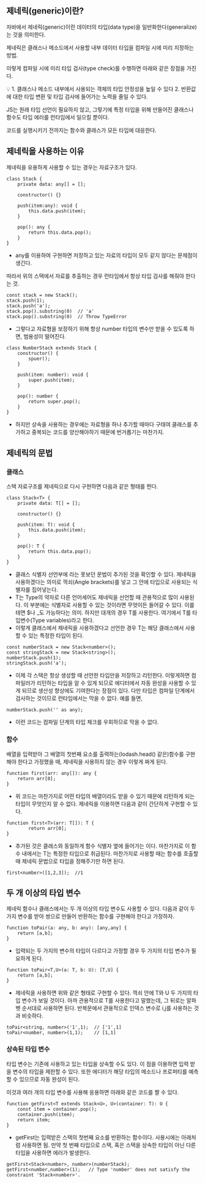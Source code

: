 ## 제네릭(generic)이란?

자바에서 제네릭(generic)이란 데이터의 타입(data type)을 일반화한다(generalize)는 것을 의미한다.

제네릭은 클래스나 메소드에서 사용할 내부 데이터 타입을 컴파일 시에 미리 지정하는 방법.

이렇게 컴파일 시에 미리 타입 검사(type check)를 수행하면 아래와 같은 장점을 가진다.

<aside>
💡 1. 클래스나 메소드 내부에서 사용되는 객체의 타입 안정성을 높일 수 있다
2. 반환값에 대한 타입 변환 및 타입 검사에 들어가는 노력을 줄일 수 있다.

</aside>

JS는 원래 타입 선언이 필요하지 않고, 그렇기에 특정 타입을 위해 만들어진 클래스나 함수도 타입 에러를 런타임에서 일으킬 뿐이다.

코드를 실행시키기 전까지는 함수와 클래스가 모든 타입에 대응한다.

## 제네릭을 사용하는 이유

제네릭을 유용하게 사용할 수 있는 경우는 자료구조가 있다.

```tsx
class Stack {
	private data: any[] = [];

	constructor() {}

	push(item:any): void {
		this.data.push(item);
	}

	pop(): any {
		return this.data.pop();
	}
}
```

- any를 이용하여 구현하면 저장하고 있는 자료의 타입이 모두 같지 않다는 문제점이 생긴다.

따라서 위의 스택에서 자료를 추출하는 경우 런타임에서 항상 타입 검사를 해줘야 한다는 것.

```tsx
const stack = new Stack();
stack.push(1);
stack.push('a');
stack.pop().substring(0)  // 'a'
stack.pop().substring(0)  // Throw TypeError
```

- 그렇다고 자료형을 보장하기 위해 항상 number 타입의 변수만 받을 수 있도록 하면, 범용성이 떨어진다.

```tsx
class NumberStack extends Stack {
	constructor() {
		spuer();
	}

	push(item: number): void {
		super.push(item);
	}

	pop(): number {
		return super.pop();
	}
}
```

- 하지만 상속을 사용하는 경우에는 자료형을 하나 추가할 때마다 구태여 클래스를 추가하고 중복되는 코드를 양산해야하기 때문에 번거롭기는 마찬가지.

## 제네릭의 문법

### 클래스

스택 자료구조를 제네릭으로 다시 구현하면 다음과 같은 형태를 띈다.

```tsx
class Stack<T> {
	private data: T[] = [];

	constructor() {}

	push(item: T): void {
		this.data.push(item);
	}

	pop(): T {
		return this.data.pop();
	}
}
```

- 클래스 식별자 선언부에 <T>라는 못보던 문법이 추가된 것을 확인할 수 있다. 제네릭을 사용하겠다는 의미로 꺽쇠(Angle brackets)를 넣고 그 안에 타입으로 사용되는 식별자를 집어넣는다.
- T는 Type의 약자로 다른 언어세어도 제네릭을 선언할 때 관용적으로 많이 사용된다. 이 부분에는 식별자로 사용할 수 있는 것이라면 무엇이든 들어갈 수 있다. 이를테면 $나 _도 가능하다는 의미. 하지만 대개의 경우 T를 사용한다. 여기에서 T를 타입변수(Type variables)라고 한다.
- 이렇게 클래스에서 제네릭을 사용하겠다고 선언한 경우 T는 해당 클래스에서 사용할 수 있는 특정한 타입이 된다.

```tsx
const numberStack = new Stack<number>();
const stringStack = new Stack<string>();
numberStack.push(1);
stringStack.push('a');
```

- 이제 각 스택은 항상 생성할 때 선언한 타입만을 저장하고 리턴한다. 이렇게하면 컴파일러가 리턴하는 타입을 알 수 있게 되므로 에디터에서 자동 완성을 사용할 수 있게 되므로 생산성 향상에도 기여한다는 장점이 있다.
  다만 타입은 컴파일 단계에서 검사하는 것이므로 런타임에서는 막을 수 없다. 예를 들면,

```tsx
numberStack.push('' as any);
```

- 이런 코드는 컴파일 단계의 타입 체크를 우회하므로 막을 수 없다.

### 함수

배열을 입력받아 그 배열의 첫번째 요소를 출력하는(lodash.head() 같은)함수를 구현해야 한다고 가정했을 때, 제네릭을 사용하지 않는 경우 이렇게 짜게 된다.

```tsx
function first(arr: any[]): any {
	return arr[0];
}
```

- 위 코드는 마찬가지로 어떤 타입의 배열이라도 받을 수 있기 때문에 리턴하게 되는 타입이 무엇인지 알 수 없다. 제네릭을 이용하면 다음과 같이 간단하게 구현할 수 있다.

```tsx
function first<T>(arr: T[]): T {
		return arr[0];
}
```

- 추가된 것은 클래스와 동일하게 함수 식별자 옆에 들어가는 <T>이다. 마찬가지로 이 함수 내에서는 T는 특정한 타입으로 취급된다.
  마찬가지로 사용할 때는 함수를 호출할 때 제네릭 문법으로 타입을 정해주기만 하면 된다.

```tsx
first<number>([1,2,3]);  //1
```

## 두 개 이상의 타입 변수

제네릭 함수나 클래스에서는 두 개 이상의 타입 변수도 사용할 수 있다. 다음과 같이 두 가지 변수를 받아 쌍으로 만들어 반환하는 함수를 구현해야 한다고 가정하자.

```tsx
function toPair(a: any, b: any): [any,any] {
	return [a,b];
}
```

- 입력되는 두 가지의 변수의 타입이 다르다고 가정할 경우 두 가지의 타입 변수가 필요하게 된다.

```tsx
function toPair<T,U>(a: T, b: U): [T,U] {
	return [a,b];
}
```

- 제네릭을 사용하면 위와 같은 형태로 구현할 수 있다.
  꺽쇠 안에 T와 U 두 가지의 타입 변수가 보일 것이다. 아까 관용적으로 T를 사용한다고 말했는데, 그 뒤로는 알파벳 순서대로 사용하면 된다. 반복문에서 관용적으로 인덱스 변수로 i,j를 사용하는 것과 비슷하다.

```tsx
toPair<string, number>('1',1);  // ['1',1]
toPair<number, number>(1,1);    // [1,1]
```

### 상속된 타입 변수

타입 변수는 기존에 사용하고 있는 타입을 상속할 수도 있다. 이 점을 이용하면 입력 받을 변수의 타입을 제한할 수 있다.
또한 에디터가 해당 타입의 메소드나 프로퍼티를 예측할 수 있으므로 자동 완성이 된다.

이것과 여러 개의 타입 변수를 사용해 응용하면 아래와 같은 코드를 짤 수 있다.

```tsx
function getFirst<T extends Stack<U>, U>(container: T): U {
	const item = container.pop();
	container.push(item);
	return item;
}
```

- getFirst는 입력받은 스택의 첫번째 요소를 반환하는 함수이다. 사용시에는 아래처럼 사용하면 됨.
  만약 첫 번째 타입으로 스택, 혹은 스택을 상속한 타입이 아닌 다른 타입을 사용하면 에러가 발생한다.

```tsx
getFirst<Stack<number>, number>(numberStack);
getFirst<number,number>(1);   // Type 'number' does not satisfy the constraint 'Stack<number>'.
```